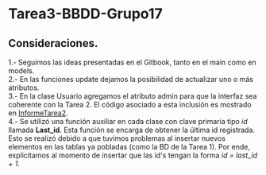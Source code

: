 # Tarea3-BBDD-Grupo17

## Consideraciones.

1.- Seguimos las ideas presentadas en el Gitbook, tanto en el main como en models. \
2.- En las funciones update dejamos la posibilidad de actualizar uno o más atributos. \
3.- En la clase Usuario agregamos el atributo admin para que la interfaz sea coherente con la Tarea 2. El código asociado a esta inclusión es mostrado en [InformeTarea2](https://www.overleaf.com/read/kwpzfprrbtkd). \
4.- Se utilizó una función auxiliar en cada clase con clave primaria tipo *id* llamada **Last_id**. Esta función se encarga de obtener la última id registrada. Esto se realizó debido a que tuvimos problemas al insertar nuevos elementos en las tablas ya pobladas (como la BD de la Tarea 1). Por ende, explicitamos al momento de insertar que las id's tengan la forma *id = last_id + 1*.

